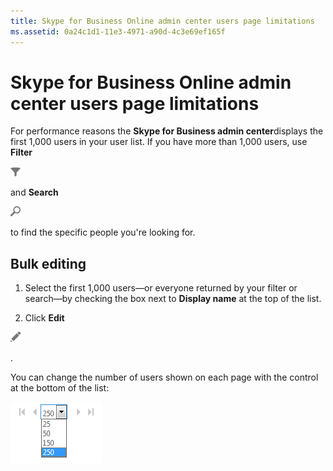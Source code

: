```yaml
---
title: Skype for Business Online admin center users page limitations
ms.assetid: 0a24c1d1-11e3-4971-a90d-4c3e69ef165f
---
```



# Skype for Business Online admin center users page limitations

For performance reasons the **Skype for Business admin center**displays the first 1,000 users in your user list. If you have more than 1,000 users, use **Filter**
  
    
    
![Filter](images/d360528a-a05a-4f0d-a7fd-25a6c696206a.png)
  
    
    
 and **Search**
  
    
    
![Search](images/5cc29d50-4eec-48a4-bdad-bbeae230f9ae.png)
  
    
    
 to find the specific people you're looking for.
  
    
    


## Bulk editing
<a name="__top"> </a>


1. Select the first 1,000 users—or everyone returned by your filter or search—by checking the box next to **Display name** at the top of the list.
    
  
2. Click **Edit**
  
    
    
![Edit](images/2f8948c1-e4f3-4022-b9cd-37fed066056e.png)
  
    
    
.
    
  
You can change the number of users shown on each page with the control at the bottom of the list:
  
    
    

  
    
    
![Users page navigation for changing the amount of users on the page](images/7d8ba24e-e3e8-4ff8-92f7-98ac143aab6d.png)
  
    
    

  
    
    

  
    
    

  
    
    

